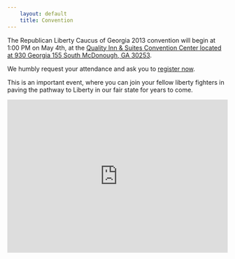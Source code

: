 ```yaml
---
    layout: default
    title: Convention
---
```


<div class="row">
<div class="span6" markdown="1">

The Republican Liberty Caucus of Georgia 2013 convention will begin at 1:00 PM on May 4th, at the
[Quality Inn &amp; Suites Convention Center located at 930 Georgia 155 South McDonough, GA 30253][2].

We humbly request your attendance and ask you to [register now][3].

This is an important event, where you can join your fellow liberty fighters in paving the pathway to Liberty
in our fair state for years to come.

</div>

<iframe class="span6" width="100%" height="350" frameborder="0" scrolling="no" marginheight="0" marginwidth="0" src="https://maps.google.com/maps?cid=873884944616720550&amp;output=embed"></iframe>

</div>

 [2]: https://maps.google.com/maps?cid=873884944616720550
 [3]: https://www.xorbia.com/e/rlc/republican-liberty-caucus-georgia-state-convention

